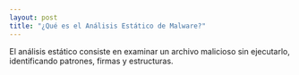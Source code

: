 ```yaml
---
layout: post
title: "¿Qué es el Análisis Estático de Malware?"
---
```


El análisis estático consiste en examinar un archivo malicioso sin ejecutarlo, identificando patrones, firmas y estructuras.
